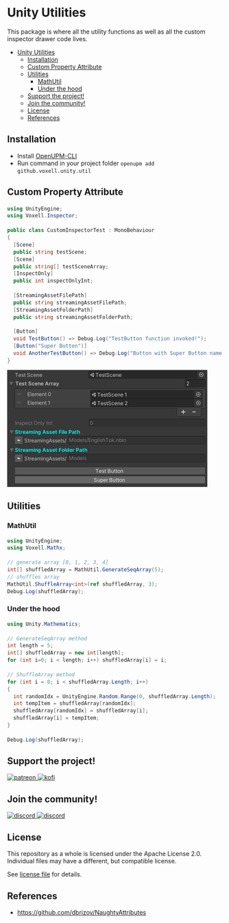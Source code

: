 # Unity Utilities

This package is where all the utility functions as well as all the custom inspector drawer code lives.

- [Unity Utilities](#unity-utilities)
  - [Installation](#installation)
  - [Custom Property Attribute](#custom-property-attribute)
  - [Utilities](#utilities)
    - [MathUtil](#mathutil)
    - [Under the hood](#under-the-hood)
  - [Support the project!](#support-the-project)
  - [Join the community!](#join-the-community)
  - [License](#license)
  - [References](#references)

## Installation
- Install [OpenUPM-CLI](https://github.com/openupm/openupm-cli#installation)
- Run command in your project folder `openupm add github.voxell.unity.util`

## Custom Property Attribute

```cs
using UnityEngine;
using Voxell.Inspector;

public class CustomInspectorTest : MonoBehaviour
{
  [Scene]
  public string testScene;
  [Scene]
  public string[] testSceneArray;
  [InspectOnly]
  public int inspectOnlyInt;

  [StreamingAssetFilePath]
  public string streamingAssetFilePath;
  [StreamingAssetFolderPath]
  public string streamingAssetFolderPath;

  [Button]
  void TestButton() => Debug.Log("TestButton function invoked!");
  [Button("Super Button")]
  void AnotherTestButton() => Debug.Log("Button with Super Button name pressed!");
}
```

![CustomPropertyAttribute](./Assets/_PackageRoot/Pictures~/CustomPropertyAttribute.png)

## Utilities

### MathUtil

```cs
using UnityEngine;
using Voxell.Mathx;

// generate array [0, 1, 2, 3, 4]
int[] shuffledArray = MathUtil.GenerateSeqArray(5);
// shuffles array
MathUtil.ShuffleArray<int>(ref shuffledArray, 3);
Debug.Log(shuffledArray);

```
### Under the hood

```cs
using Unity.Mathematics;

// GenerateSeqArray method
int length = 5;
int[] shuffledArray = new int[length];
for (int i=0; i < length; i++) shuffledArray[i] = i;

// ShuffleArray method
for (int i = 0; i < shuffledArray.Length; i++)
{
  int randomIdx = UnityEngine.Random.Range(0, shuffledArray.Length);
  int tempItem = shuffledArray[randomIdx];
  shuffledArray[randomIdx] = shuffledArray[i];
  shuffledArray[i] = tempItem;
}

Debug.Log(shuffledArray);
```

## Support the project!

<a href="https://www.patreon.com/voxelltech" target="_blank">
  <img src="https://teaprincesschronicles.files.wordpress.com/2020/03/support-me-on-patreon.png" alt="patreon" width="200px" height="56px"/>
</a>

<a href ="https://ko-fi.com/voxelltech" target="_blank">
  <img src="https://uploads-ssl.webflow.com/5c14e387dab576fe667689cf/5cbed8a4cf61eceb26012821_SupportMe_red.png" alt="kofi" width="200px" height="40px"/>
</a>

## Join the community!

<a href ="https://discord.gg/Mhnyp6VYEQ" target="_blank">
  <img src="https://gist.githubusercontent.com/nixon-voxell/e7ba303906080ffdf65b106f684801b5/raw/97c6dfce3459c0a2c2ea8e1b9593612346f3abfc/JoinVXDiscord.svg" alt="discord" width="200px" height="200px"/>
</a>

<a href ="https://discord.gg/X3ZucbxXFc" target="_blank">
  <img src="https://gist.githubusercontent.com/nixon-voxell/e7ba303906080ffdf65b106f684801b5/raw/97c6dfce3459c0a2c2ea8e1b9593612346f3abfc/JoinVXGithubDiscord.svg" alt="discord" width="200px" height="200px"/>
</a>


## License

This repository as a whole is licensed under the Apache License 2.0. Individual files may have a different, but compatible license.

See [license file](./LICENSE) for details.

## References

- https://github.com/dbrizov/NaughtyAttributes
